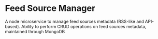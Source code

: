 # Feed Source Manager

A node microservice to manage feed sources metadata (RSS-like and API-based). Ability to perform CRUD operations on feed sources metadata, maintained through MongoDB

